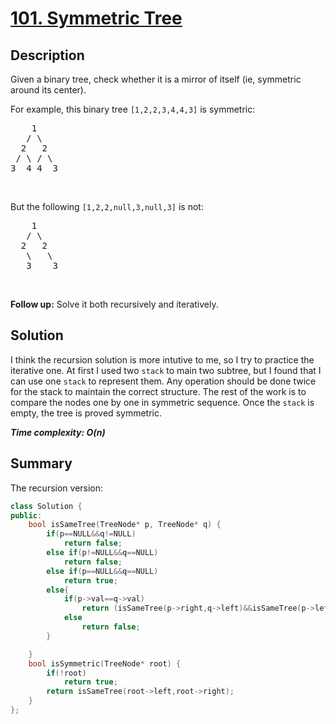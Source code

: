 # [101. Symmetric Tree](https://leetcode.com/problems/symmetric-tree/)

## Description

<div class="content__u3I1 question-content__JfgR"><div><p>Given a binary tree, check whether it is a mirror of itself (ie, symmetric around its center).</p>

<p>For example, this binary tree <code>[1,2,2,3,4,4,3]</code> is symmetric:</p>

<pre>    1
   / \
  2   2
 / \ / \
3  4 4  3
</pre>

<p>&nbsp;</p>

<p>But the following <code>[1,2,2,null,3,null,3]</code> is not:</p>

<pre>    1
   / \
  2   2
   \   \
   3    3
</pre>

<p>&nbsp;</p>

<p><b>Follow up:</b> Solve it both recursively and iteratively.</p>
</div></div>

## Solution
I think the recursion solution is more intutive to me, so I try to practice the iterative one. At first I used two `stack` to main two subtree, but I found that I can use one `stack` to represent them. Any operation should be done twice for the stack to maintain the correct structure. The rest of the work is to compare the nodes one by one in symmetric sequence. Once the `stack` is empty, the tree is proved symmetric.

_**Time complexity: O(n)**_

## Summary
The recursion version:
```cpp
class Solution {
public:
    bool isSameTree(TreeNode* p, TreeNode* q) {
        if(p==NULL&&q!=NULL)
            return false;
        else if(p!=NULL&&q==NULL)
            return false;
        else if(p==NULL&&q==NULL)
            return true;
        else{
            if(p->val==q->val)
                return (isSameTree(p->right,q->left)&&isSameTree(p->left,q->right));
            else
                return false;
        }

    }
    bool isSymmetric(TreeNode* root) {
        if(!root)
            return true;
        return isSameTree(root->left,root->right);
    }
};
```
